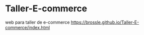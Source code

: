 # Taller-E-commerce
web para taller de e-commerce
https://brossle.github.io/Taller-E-commerce/index.html

